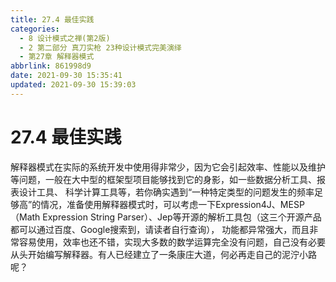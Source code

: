 ```yaml
---
title: 27.4 最佳实践
categories:
  - 8 设计模式之禅(第2版)
  - 2 第二部分 真刀实枪 23种设计模式完美演绎
  - 第27章 解释器模式
abbrlink: 861998d9
date: 2021-09-30 15:35:41
updated: 2021-09-30 15:39:03
---
```

# 27.4 最佳实践
解释器模式在实际的系统开发中使用得非常少，因为它会引起效率、性能以及维护等问题，一般在大中型的框架型项目能够找到它的身影，如一些数据分析工具、报表设计工具、 科学计算工具等，若你确实遇到“一种特定类型的问题发生的频率足够高”的情况，准备使用解释器模式时，可以考虑一下Expression4J、MESP（Math Expression String Parser）、Jep等开源的解析工具包（这三个开源产品都可以通过百度、Google搜索到，请读者自行查询）， 功能都异常强大，而且非常容易使用，效率也还不错，实现大多数的数学运算完全没有问题，自己没有必要从头开始编写解释器。有人已经建立了一条康庄大道，何必再走自己的泥泞小路呢？
